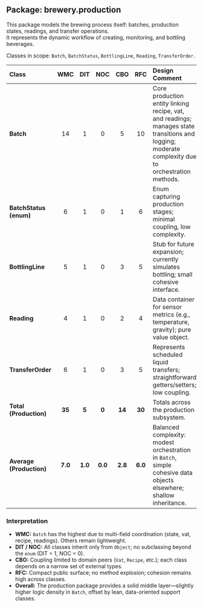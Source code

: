 ## **Package: brewery.production**

This package models the brewing process itself: batches, production states, readings, and transfer operations.  
It represents the dynamic workflow of creating, monitoring, and bottling beverages.

Classes in scope: `Batch`, `BatchStatus`, `BottlingLine`, `Reading`, `TransferOrder`.

| Class | WMC | DIT | NOC | CBO | RFC | **Design Comment** |
|:------|:---:|:---:|:---:|:---:|:---:|:--------------------|
| **Batch** | 14 | 1 | 0 | 5 | 10 | Core production entity linking recipe, vat, and readings; manages state transitions and logging; moderate complexity due to orchestration methods. |
| **BatchStatus (enum)** | 6 | 1 | 0 | 1 | 6 | Enum capturing production stages; minimal coupling, low complexity. |
| **BottlingLine** | 5 | 1 | 0 | 3 | 5 | Stub for future expansion; currently simulates bottling; small cohesive interface. |
| **Reading** | 4 | 1 | 0 | 2 | 4 | Data container for sensor metrics (e.g., temperature, gravity); pure value object. |
| **TransferOrder** | 6 | 1 | 0 | 3 | 5 | Represents scheduled liquid transfers; straightforward getters/setters; low coupling. |
| **Total (Production)** | **35** | **5** | **0** | **14** | **30** | Totals across the production subsystem. |
| **Average (Production)** | **7.0** | **1.0** | **0.0** | **2.8** | **6.0** | Balanced complexity: modest orchestration in `Batch`, simple cohesive data objects elsewhere; shallow inheritance. |

### **Interpretation**
- **WMC:** `Batch` has the highest due to multi-field coordination (state, vat, recipe, readings). Others remain lightweight.
- **DIT / NOC:** All classes inherit only from `Object`; no subclassing beyond the `enum` (DIT = 1, NOC = 0).
- **CBO:** Coupling limited to domain peers (`Vat`, `Recipe`, etc.); each class depends on a narrow set of external types.
- **RFC:** Compact public surface; no method explosion; cohesion remains high across classes.
- **Overall:** The production package provides a solid middle layer—slightly higher logic density in `Batch`, offset by lean, data-oriented support classes.
